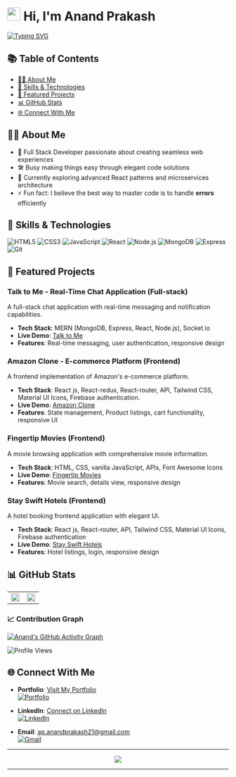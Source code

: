 # <img src="https://media.giphy.com/media/hvRJCLFzcasrR4ia7z/giphy.gif" width="30px"> Hi, I'm Anand Prakash

[![Typing SVG](https://readme-typing-svg.herokuapp.com?font=Fira+Code&pause=1000&width=435&lines=Full+Stack+Developer;Building+innovative+web+solutions;Making+things+easy+through+code)](https://git.io/typing-svg)

## 📚 Table of Contents

- [👨‍💻 About Me](#-about-me)
- [🔧 Skills & Technologies](#-skills--technologies)
- [🚀 Featured Projects](#-featured-projects)
- [📊 GitHub Stats](#-github-stats)
- [🌐 Connect With Me](#-connect-with-me)

## 👨‍💻 About Me

- 🚀 Full Stack Developer passionate about creating seamless web experiences
- 🛠️ Busy making things easy through elegant code solutions
- 🌱 Currently exploring advanced React patterns and microservices architecture
- ⚡ Fun fact: I believe the best way to master code is to handle **errors** efficiently

## 🔧 Skills & Technologies

![HTML5](https://img.shields.io/badge/-HTML5-E34F26?style=flat-square&logo=html5&logoColor=white)
![CSS3](https://img.shields.io/badge/-CSS3-1572B6?style=flat-square&logo=css3&logoColor=white)
![JavaScript](https://img.shields.io/badge/-JavaScript-F7DF1E?style=flat-square&logo=javascript&logoColor=black)
![React](https://img.shields.io/badge/-React-61DAFB?style=flat-square&logo=react&logoColor=black)
![Node.js](https://img.shields.io/badge/-Node.js-339933?style=flat-square&logo=Node.js&logoColor=white)
![MongoDB](https://img.shields.io/badge/-MongoDB-47A248?style=flat-square&logo=mongodb&logoColor=white)
![Express](https://img.shields.io/badge/-Express-000000?style=flat-square&logo=express&logoColor=white)
![Git](https://img.shields.io/badge/-Git-F05032?style=flat-square&logo=git&logoColor=white)

## 🚀 Featured Projects

### Talk to Me - Real-Time Chat Application (Full-stack)

A full-stack chat application with real-time messaging and notification capabilities.

- **Tech Stack**: MERN (MongoDB, Express, React, Node.js), Socket.io
- **Live Demo**: [Talk to Me](https://talk-to-mee.netlify.app/)
- **Features**: Real-time messaging, user authentication, responsive design

### Amazon Clone - E-commerce Platform (Frontend)

A frontend implementation of Amazon's e-commerce platform.

- **Tech Stack**: React js, React-redux, React-router, API, Tailwind CSS, Material UI Icons, Firebase authentication.
- **Live Demo**: [Amazon Clone](https://amazonclonewebapp.netlify.app/)
- **Features**: State management, Product listings, cart functionality, responsive UI

### Fingertip Movies (Frontend)

A movie browsing application with comprehensive movie information.

- **Tech Stack**: HTML, CSS, vanilla JavaScript, APIs, Font Awesome Icons
- **Live Demo**: [Fingertip Movies](https://fingertip-movies.netlify.app/)
- **Features**: Movie search, details view, responsive design

### Stay Swift Hotels (Frontend)

A hotel booking frontend application with elegant UI.

- **Tech Stack**: React js, React-router, API, Tailwind CSS, Material UI Icons, Firebase authentication
- **Live Demo**: [Stay Swift Hotels](https://stay-swift-anand.netlify.app/)
- **Features**: Hotel listings, login, responsive design

## 📊 GitHub Stats

<table>
  <tr>
    <td align="center" width="50%">
      <img src="https://github-readme-streak-stats.herokuapp.com/?user=anandprakash01&theme=radical" width="100%" />
    </td>
    <td align="center" width="50%">
      <img src="https://github-readme-stats.vercel.app/api/top-langs/?username=anandprakash01&layout=compact&theme=radical" width="100%" />
    </td>
  </tr>
</table>

### 📈 Contribution Graph

[![Anand's GitHub Activity Graph](https://github-readme-activity-graph.vercel.app/graph?username=anandprakash01&theme=react-dark)](https://github.com/anandprakash01)

![Profile Views](https://komarev.com/ghpvc/?username=anandprakash01&color=brightgreen)

## 🌐 Connect With Me

- **Portfolio**: [Visit My Portfolio](https://anand-portffolio.netlify.app/)  
  [![Portfolio](https://img.shields.io/badge/-Portfolio-000000?style=for-the-badge&logo=react&logoColor=white)](https://anand-portfolio.netlify.app/)

- **LinkedIn**: [Connect on LinkedIn](https://www.linkedin.com/in/anandprakash21/)  
  [![LinkedIn](https://img.shields.io/badge/-LinkedIn-0077B5?style=for-the-badge&logo=linkedin&logoColor=white)](https://www.linkedin.com/in/anandprakash21/)

- **Email**: [ap.anandprakash21@gmail.com](mailto:ap.anandprakash21@gmail.com)  
  [![Gmail](https://img.shields.io/badge/-Gmail-D14836?style=for-the-badge&logo=gmail&logoColor=white)](mailto:ap.anandprakash21@gmail.com)

---

<!-- > 📄 "The best way to master code is to handle the **[Error]** efficiently." -->

<div align="center">
  <img src="https://readme-typing-svg.herokuapp.com?font=Fira+Code&pause=1000&color=36BCF7&center=true&width=435&lines=The+best+way+to+master+code;is+to+handle+the+%5BError%5D+efficiently" />
</div>

---
